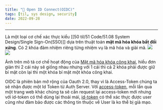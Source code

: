```yaml
---
title: "🔐 Open ID Connect(OIDC)"
tags: [til, sys design, security]
date: 2022-09-28
---
```


---

Là một loại cơ chế xác thực kiểu [[50 til/51 Code/51.08 System Design/Single Sign-On(SSO)]] dựa trên thuật toán **mật mã hóa khóa bất đối xứng**. Có 2 khóa đảm nhiệm riêng từng nhiệm vụ là mã hóa và giải mã.
**![](https://lh5.googleusercontent.com/1cxM7BkCmyzrm0Q17OIv7x3GcMzfyLhaHnExHl6foJLIL0e0nruB8tWPJu4RwoZNlLn1XFNlieM0gG2JiCHff760sQ87LyzxX1GJobxyoPGE0i72olWaxzLasNXmm3_iC4NEYfsKheuPVME_LxigUMArWVomwIKfbCD1Gt82o_Hs3Vh2d_HKWweu3A)**
**![](https://lh4.googleusercontent.com/ku-PU5gsE-WnRbitam-zVKFWzcmYPxsst_bfbtVlU3KhmKcIbJ9qB5-TVBnoxQHkOfWRWEVLmV_fwQk7lgiU_t8-UYHti_T4ZBSXxh3k-Ei_2Gm_oufq8LKosdEVYrjenxEnkzPqNYCKAA_3vggJT2XeD8_Rj_ud8g6gNCTWO_0qtfKY_kfMFiD66g)**

Ảnh trên mô tả cơ chế hoạt động của [Mật mã hóa khóa công khai](https://vi.wikipedia.org/wiki/M%E1%BA%ADt_m%C3%A3_h%C3%B3a_kh%C3%B3a_c%C3%B4ng_khai), hiểu đơn giản thì 2 cái này sẽ giống nhau nhưng với 1 cái thì cả 2 khóa phải được giữ bí mật còn lại thì một khóa bí mật một khóa công khai.

OIDC là phiên bản mở rộng của Oauth 2.0, thay vì là Access-Token chúng ta sẽ nhận được một Id Token từ Auth Server. Với [access-token](https://oauth.net/id-tokens-vs-access-tokens/#:~:text=Access%20tokens%20are%20what%20the,read%20by%20the%20OAuth%20client.), mỗi lần qua một trang web khác chúng ta sẽ cần request lại access-token mới nhưng với id-token có thể dùng lại thoải mái, [id-token](https://oauth.net/id-tokens-vs-access-tokens/#:~:text=Access%20tokens%20are%20what%20the,read%20by%20the%20OAuth%20client.) có thể xác thực được user cũng như đảm bảo được các thông tin thuộc về User là ko thể bị giả mạo.
